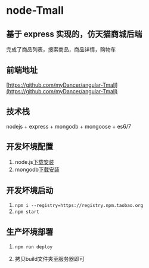 # node-Tmall

## 基于 express 实现的，仿天猫商城后端

完成了商品列表，搜索商品，商品详情，购物车

## 前端地址

[https://github.com/myDancer/angular-Tmall](https://github.com/myDancer/angular-Tmall)

## 技术栈

nodejs + express + mongodb + mongoose + es6/7

## 开发坏境配置

1. node.js[下载安装](https://npm.taobao.org/mirrors/node/v14.2.0/node-v14.2.0-x64.msi)
2. mongodb[下载安装](https://www.mongodb.com)

## 开发坏境启动

1. `npm i --registry=https://registry.npm.taobao.org`
2. `npm start`

## 生产坏境部署

1. `npm run deploy`

2. 拷贝build文件夹至服务器即可
